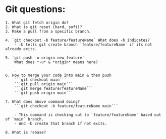# Git questions:

    1. What git fetch origin do?
    2. What is git reset (hard, soft)?
    3. Make a pull from a specific branch.

    4. `git checkout -b feature/featureName` What does -b indicates?
        - -b tells git create branch `feature/featureName` if its not already exits.

    5. `git push -u origin new-feature`
        What does *-u* & *origin* means here?

        -
    6. How to merge your code into main & then push
        ```git checkout main```
        ```git pull origin main```
        ```git merge feature/featureName```
        ```git push origin main```

    7. What does above command doing?
        ```git checkout -b feature/featureName main```

        - This command is checking out to `feature/featureName` based out of `main` branch.
        - And -b create that branch if not exits.

    8. What is rebase?
